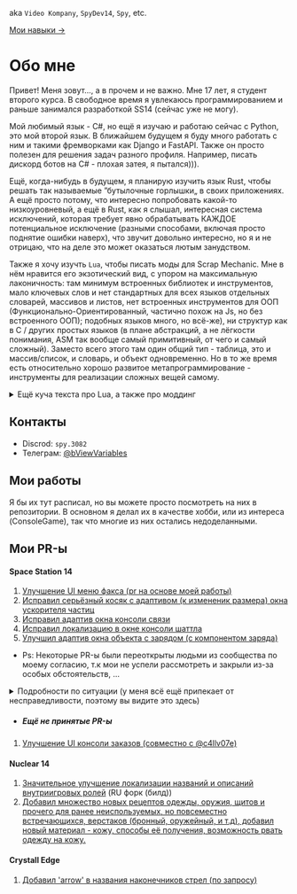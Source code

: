aka `Video Kompany`, `SpyDev14`, `Spy`, etc.

[Мои навыки ->](https://github.com/SpyDev14/SpyDev14/blob/main/my_skills.md)

# Обо мне
Привет! Меня зовут..., а в прочем и не важно. Мне 17 лет, я студент второго курса. В свободное время я увлекаюсь программированием и раньше занимался разработкой SS14 (сейчас уже не могу).

Мой любимый язык - C#, но ещё я изучаю и работаю сейчас с Python, это мой второй язык. В ближайшем будущем я буду много работать с ним и такими фремворками как Django и FastAPI. Также он просто полезен для решения задач разного профиля. Например, писать дискорд ботов на C# - плохая затея, я пытался))).

Ещё, когда-нибудь в будущем, я планирую изучить язык Rust, чтобы решать так называемые ”бутылочные горлышки„ в своих приложениях. А ещё просто потому, что интересно попробовать какой-то низкоуровневый, а ещё в Rust, как я слышал, интересная система исключений, которая требует явно обрабатывать КАЖДОЕ потенциальное исключение (разными способами, включая просто поднятие ошибки наверх), что звучит довольно интересно, но я и не отрицаю, что на деле это может оказаться лютым занудством.

Также я хочу изучть `Lua`, чтобы писать моды для Scrap Mechanic. Мне в нём нравится его экзотический вид, с упором на максимальную лаконичность: там минимум встроенных библиотек и инструментов, мало ключевых слов и нет стандартных для всех языков отдельных словарей, массивов и листов, нет встроенных инструментов для ООП (Функционально-Ориентированный, частично похож на Js, но без встроенного ООП); подобных языков много, но всё-же), ни структур как в C / других простых языков (в плане абстракций, а не лёгкости понимания, ASM так вообще самый примитивный, от чего и самый сложный). Заместо всего этого там один общий тип - таблица, это и массив/список, и словарь, и объект одновременно. Но в то же время есть относительно хорошо развитое метапрограммирование - инструменты для реализации сложных вещей самому.
<details>
  <summary>Ещё куча текста про Lua, а также про моддинг</summary>
Мне нравится как выглядит ООП в Lua, можно увидеть всю поднагтную работы классов и объектов, так как там всё строится на метатаблицах и функциях, то есть вы создаёте функции для создания таблиц определённого вида и после вы работаете с этими таблицами как с объектами, а наследование, инкапсуляцию и полиморфизм вы реализуете с помощью метатаблиц, которые определяют специфичное поведение (например, попытка обращения к несуществующему атрибуту таблицы, при реализации ООП вы бы сказали "попробуй поискать в родительской таблице"). Он лёгкий, так что проблем быть не должно. Кстати, это динамически типизированный, интерпретируемый язык.

Ой, чуть не забыл, ещё это встраиваемый язык! Совсем забыл сказать, почему же он такой примитивный и легковесный. Интерпретатор Lua весит всего 200кб! Это в 10 раз меньше, чем обычная png картинка (2мб)! Он в принципе очень часто используется как язык для написания игровых скриптов, и как язык для модов. Он используется в Project Zomboid, Scrap Mechanic, GMod и во многих других играх. Разработчики сами предоставляют API для написания модов (функции для взаимодействия с игрой).

Моддинг - это вообще отдельная тема, есть 2 вида: официально реализованный (обычно через Lua), то есть сами разработчики дали инструментарий и API для работы с игрой, либо от сообщества, основанный на DLL-инъекциях (встраивание скомпилированного кода в скомпилированные исходники самой игры). Такие моды пишут на компилируемых языках (например, Java, C++, C#). Всем известный Forge - это специальный инжектор кода, который нужен для создания сборок (множественной инъекции без конфликтов), из коробки предоставляющий удобный API. Хотя, такие крупные лаунчеры обычно делаются с поддержкой от самих разработчиков (Нотч шёл на встречу сообществу и помогал мододелам), это обычно делает такие лаунчеры стабильными и с гибким API.
  
</details>


## Контакты
- Discrod: `spy.3082`
- Телеграм: [@bViewVariables](https://web.telegram.org/k/#@bViewVariables)

## Мои работы
Я бы их тут расписал, но вы можете просто посмотреть на них в репозитории. В основном я делал их в качестве хобби, или из интереса (ConsoleGame), так что многие из них остались недоделанными.

## Мои PR-ы
#### Space Station 14
1. [Улучшение UI меню факса (pr на основе моей работы)](https://github.com/space-wizards/space-station-14/pull/33825)
2. [Исправил серьёзный косяк с адаптивом (к измененик размера) окна ускорителя частиц](https://github.com/space-wizards/space-station-14/pull/34037)
3. [Исправил адаптив окна консоли связи](https://github.com/space-wizards/space-station-14/pull/33655)
4. [Исправил локализацию в окне консоли шаттла](https://github.com/space-wizards/space-station-14/pull/33651)
5. [Улучшил адаптив окна объекта с зарядом (с компонентом заряда)](https://github.com/space-wizards/space-station-14/pull/34037)
- Ps: Некоторые PR-ы были переоткрыты людьми из сообщества по моему согласию, т.к мои не успели рассмотреть и закрыли из-за особых обстоятельств, ...
<details>
  <summary>Подробности по ситуации (у меня всё ещё припекает от несправедливости, поэтому вы видите это здесь)</summary>

...в которых я не виноват (точнее, я повёл себя некультурно, и [главный разработчик](https://github.com/PJB3005) с повышенным ЧСВ, вопреки решению остальных разработчиков касательно той небольшой ситуации, решил меня забанить на гитхаб, остальные вежливо сказали мне что у них так не принято и я согласился). Вся ситуация - [буквально вот это моё сообщение](https://github.com/space-wizards/space-station-14/pull/32548#issuecomment-2509197598). Потом 2 месяца игнорировали мою попытку обжаловать (вот поэтому "оффов" так не любят в нашем сообществе и поэтому у этой игры так много независимых подсообществ разработчиков).

<img width="914" height="123" alt="2025-08-29_10-15-55" src="https://github.com/user-attachments/assets/d02726a8-0ba6-484a-b08e-5056217d18cb" /><br>
ссылка<br>
<img width="922" height="830" alt="2025-08-29_10-16-28" src="https://github.com/user-attachments/assets/ee2ac631-dd5b-4b9b-a091-d416b83a1de0" />

ну т.е да, так работать в OS не принято, но банить ЗА ТАКОЕ - это п*****, при чём это за то же самое сообщение меня забанил PJB, по которому мне писал @c4llv07e, спустя 5 дней (видимо, когда вернулся в обсуждение и увидел моё сообщение) (и, кстати, не я один его считаю ЧСВ засранцем, разработка SS14 в принципе страдает из-за всей этой атмосферы, и бонусом EN разработчикам насрать на RU сообщество как таковое, сейчас большие проблемы с тем, чтобы играть в SS-ку из России т.к роскомпозор блокирует сервис, используемый в инфраструктуре хаба, из-за чего у многих при попытке куда-то зайти висит бесконечная плашка "получение манифеста")

<img width="823" height="139" alt="image" src="https://github.com/user-attachments/assets/16f6bcb9-790f-4c1c-b414-9369b1d9b531" />

<hr>
</details>

- ##### Ещё не принятые PR-ы
1. [Улучшение UI консоли заказов (совместно с @c4llv07e)](https://github.com/space-wizards/space-station-14/pull/34052)

#### Nuclear 14
1. [Значительное улучшение локализации названий и описаний внутриигровых ролей](https://github.com/Corvax-Frontier/nuclear-14/commit/60e1aeefb13d6b989c60e4286828405e399c5388) (RU форк (билд))
2. [Добавил множество новых рецептов одежды, оружия, щитов и прочего для ранее неиспользуемых, но повсеместно встречающихся, верстаков (бронный, оружейный, и т.д), добавил новый материал - кожу, способы её получения, возможность рвать одежду на кожу.](https://github.com/Vault-Overseers/nuclear-14/pull/520)

#### Crystall Edge
1. [Добавил 'arrow' в названия наконечников стрел (по запросу)](https://github.com/crystallpunk-14/crystall-punk-14/pull/964)


<!---
SpyDev14/SpyDev14 is a ✨ special ✨ repository because its `README.md` (this file) appears on your GitHub profile.
You can click the Preview link to take a look at your changes.
--->
